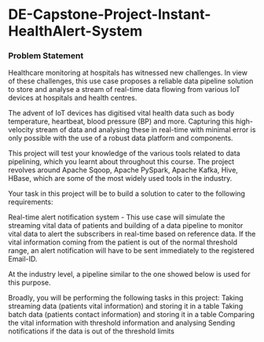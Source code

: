 # DE-Capstone-Project-Instant-HealthAlert-System
### Problem Statement
Healthcare monitoring at hospitals has witnessed new challenges. In view of these challenges, this use case proposes a reliable data pipeline solution to store and analyse a stream of real-time data flowing from various IoT devices at hospitals and health centres. 

The advent of IoT devices has digitised vital health data such as body temperature, heartbeat, blood pressure (BP) and more. Capturing this high-velocity stream of data and analysing these in real-time with minimal error is only possible with the use of a robust data platform and components. 

This project will test your knowledge of the various tools related to data pipelining, which you learnt about throughout this course. The project revolves around Apache Sqoop, Apache PySpark, Apache Kafka, Hive, HBase, which are some of the most widely used tools in the industry.

Your task in this project will be to build a solution to cater to the following requirements:

Real-time alert notification system - This use case will simulate the streaming vital data of patients and building of a data pipeline to monitor vital data to alert the subscribers in real-time based on reference data. If the vital information coming from the patient is out of the normal threshold range, an alert notification will have to be sent immediately to the registered Email-ID.

At the industry level, a pipeline similar to the one showed below is used for this purpose.

Broadly, you will be performing the following tasks in this project:
Taking streaming data (patients vital information) and storing it in a table
Taking batch data (patients contact information) and storing it in a table
Comparing the vital information with threshold information and analysing
Sending notifications if the data is out of the threshold limits
